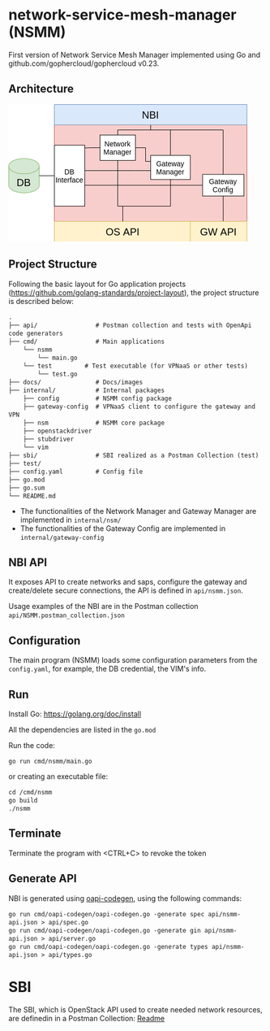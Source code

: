 # network-service-mesh-manager (NSMM)
First version of Network Service Mesh Manager implemented using Go and github.com/gophercloud/gophercloud v0.23.

## Architecture
![](docs/architecture.png)


## Project Structure
Following the basic layout for Go application projects (https://github.com/golang-standards/project-layout), the project structure is described below:
```
.
├── api/                # Postman collection and tests with OpenApi code generators
├── cmd/                # Main applications
    └── nsmm
        └── main.go
    └── test         # Test executable (for VPNaaS or other tests)
        └── test.go
├── docs/               # Docs/images
├── internal/           # Internal packages
    ├── config          # NSMM config package
    ├── gateway-config  # VPNaaS client to configure the gateway and VPN
    ├── nsm             # NSMM core package
    ├── openstackdriver
    ├── stubdriver
    └── vim
├── sbi/                # SBI realized as a Postman Collection (test)
├── test/
├── config.yaml         # Config file
├── go.mod
├── go.sum
└── README.md
```
- The functionalities of the Network Manager and Gateway Manager are implemented in `internal/nsm/`
- The functionalities of the Gateway Config are implemented in `internal/gateway-config`

## NBI API
It exposes API to create networks and saps, configure the gateway and create/delete secure connections, the API is defined in `api/nsmm.json`.

Usage examples of the NBI are in the Postman collection `api/NSMM.postman_collection.json`

## Configuration
The main program (NSMM) loads some configuration parameters from the `config.yaml`, for example, the DB credential, the VIM's info.

## Run
Install Go: https://golang.org/doc/install

All the dependencies are listed in the `go.mod`

Run the code:
```
go run cmd/nsmm/main.go
```
or creating an executable file:
```
cd /cmd/nsmm
go build
./nsmm
```

## Terminate
Terminate the program with <CTRL+C> to revoke the token

## Generate API
NBI is generated using [oapi-codegen](https://github.com/deepmap/oapi-codegen), using the following commands:
```
go run cmd/oapi-codegen/oapi-codegen.go -generate spec api/nsmm-api.json > api/spec.go
go run cmd/oapi-codegen/oapi-codegen.go -generate gin api/nsmm-api.json > api/server.go
go run cmd/oapi-codegen/oapi-codegen.go -generate types api/nsmm-api.json > api/types.go
```

# SBI
The SBI, which is OpenStack API used to create needed network resources, are definedin in a Postman Collection:
[Readme](sbi/README.md)
